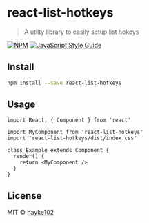 # react-list-hotkeys

> A utilty library to easily setup list hokeys

[![NPM](https://img.shields.io/npm/v/react-list-hotkeys.svg)](https://www.npmjs.com/package/react-list-hotkeys) [![JavaScript Style Guide](https://img.shields.io/badge/code_style-standard-brightgreen.svg)](https://standardjs.com)

## Install

```bash
npm install --save react-list-hotkeys
```

## Usage

```tsx
import React, { Component } from 'react'

import MyComponent from 'react-list-hotkeys'
import 'react-list-hotkeys/dist/index.css'

class Example extends Component {
  render() {
    return <MyComponent />
  }
}
```

## License

MIT © [hayke102](https://github.com/hayke102)
